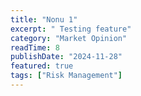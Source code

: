 ```yaml
---
title: "Nonu 1"
excerpt: " Testing feature"
category: "Market Opinion"
readTime: 8
publishDate: "2024-11-28"
featured: true
tags: ["Risk Management"]
---
```

